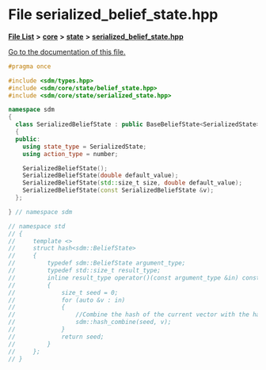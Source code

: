 
# File serialized\_belief\_state.hpp

[**File List**](files.md) **>** [**core**](dir_92216a09053680f71034e5e26026ee62.md) **>** [**state**](dir_d0d8dc666ec4ca9b544d63f25347f269.md) **>** [**serialized\_belief\_state.hpp**](serialized__belief__state_8hpp.md)

[Go to the documentation of this file.](serialized__belief__state_8hpp.md) 


````cpp
#pragma once

#include <sdm/types.hpp>
#include <sdm/core/state/belief_state.hpp>
#include <sdm/core/state/serialized_state.hpp>

namespace sdm
{
  class SerializedBeliefState : public BaseBeliefState<SerializedState>
  {
  public:
    using state_type = SerializedState;
    using action_type = number;

    SerializedBeliefState();
    SerializedBeliefState(double default_value);
    SerializedBeliefState(std::size_t size, double default_value);
    SerializedBeliefState(const SerializedBeliefState &v);
  };

} // namespace sdm

// namespace std
// {
//     template <>
//     struct hash<sdm::BeliefState>
//     {
//         typedef sdm::BeliefState argument_type;
//         typedef std::size_t result_type;
//         inline result_type operator()(const argument_type &in) const
//         {
//             size_t seed = 0;
//             for (auto &v : in)
//             {
//                 //Combine the hash of the current vector with the hashes of the previous ones
//                 sdm::hash_combine(seed, v);
//             }
//             return seed;
//         }
//     };
// }
````

